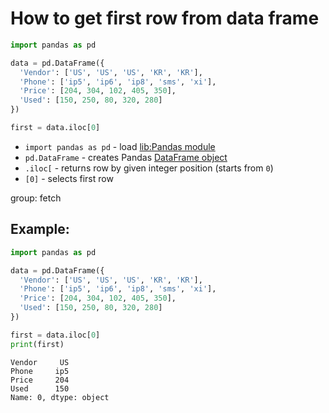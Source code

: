 # How to get first row from data frame

```python
import pandas as pd

data = pd.DataFrame({
  'Vendor': ['US', 'US', 'US', 'KR', 'KR'],
  'Phone': ['ip5', 'ip6', 'ip8', 'sms', 'xi'],
  'Price': [204, 304, 102, 405, 350],
  'Used': [150, 250, 80, 320, 280]
})

first = data.iloc[0]
```

- `import pandas as pd` - load [lib:Pandas module](/python-pandas/how-to-install-pandas)
- `pd.DataFrame` - creates Pandas [DataFrame object](https://pandas.pydata.org/docs/reference/api/pandas.DataFrame.html)
- `.iloc[` - returns row by given integer position (starts from `0`)
- `[0]` - selects first row

group: fetch

## Example: 
```python
import pandas as pd

data = pd.DataFrame({
  'Vendor': ['US', 'US', 'US', 'KR', 'KR'],
  'Phone': ['ip5', 'ip6', 'ip8', 'sms', 'xi'],
  'Price': [204, 304, 102, 405, 350],
  'Used': [150, 250, 80, 320, 280]
})

first = data.iloc[0]
print(first)
```
```
Vendor     US
Phone     ip5
Price     204
Used      150
Name: 0, dtype: object

```

